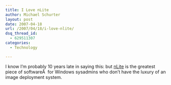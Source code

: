 ```yaml
---
title: I Love nLite
author: Michael Schurter
layout: post
date: 2007-04-18
url: /2007/04/18/i-love-nlite/
dsq_thread_id:
  - 629511307
categories:
  - Technology

---
```

I know I&#8217;m probably 10 years late in saying this: but [nLite][1] is the greatest piece of softwareÂ  for Windows sysadmins who don&#8217;t have the luxury of an image deployment system.

 [1]: http://www.nliteos.com/
